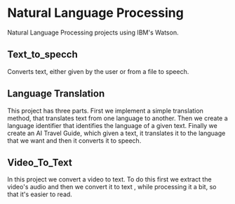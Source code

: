 # Natural Language Processing

Natural Language Processing projects using IBM's Watson.

## Text_to_specch
  Converts text, either given by the user or from a file to speech.
  
## Language Translation
  This project has three parts. First we implement a simple translation method, that translates text from one language to another. Then we create a language identifier that identifies the language of a given text. Finally we create an AI Travel Guide, which given a text, it translates it to the language that we want and then it converts it to speech.

## Video_To_Text
  In this project we convert a video to text. To do this first we extract the video's audio and then we convert it to text , while processing it a bit, so that it's easier to read.
